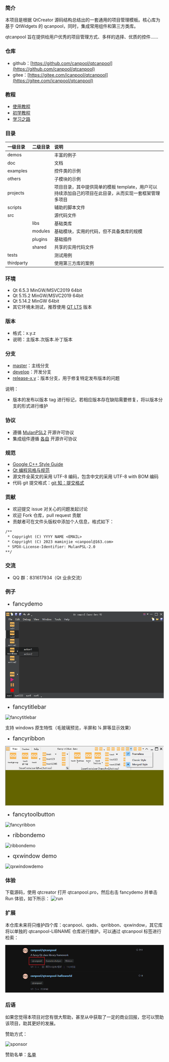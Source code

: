 ### 简介

本项目是根据 QtCreator 源码结构总结出的一套通用的项目管理模板。核心库为基于 QtWidgets 的 qcanpool，同时，集成常用组件和第三方类库。

qtcanpool 旨在提供给用户优秀的项目管理方式、多样的选择、优质的控件……

### 仓库

- github：[https://github.com/canpool/qtcanpool](https://github.com/canpool/qtcanpool)
- gitee：[https://gitee.com/icanpool/qtcanpool](https://gitee.com/icanpool/qtcanpool)

### 教程

- [使用教程](https://blog.csdn.net/canpool/category_10631139.html)
- [初学教程](https://blog.csdn.net/liang19890820/article/details/50277095)
- [学习之路](https://www.devbean.net/category/qt-study-road-2/)

### 目录

| 一级目录   | 二级目录 | 说明                                                                                                  |
| :--------- | :------- | :---------------------------------------------------------------------------------------------------- |
| demos      |          | 丰富的例子                                                                                            |
| doc        |          | 文档                                                                                                  |
| examples   |          | 控件类的示例                                                                                          |
| others     |          | 子模块的示例                                                                                          |
| projects   |          | 项目目录，其中提供简单的模板 template，用户可以持续添加自己的项目在此目录，从而实现一套框架管理多项目 |
| scripts    |          | 辅助的脚本文件                                                                                        |
| src        |          | 源代码文件                                                                                            |
|            | libs     | 基础类库                                                                                              |
|            | modules  | 基础模块，实用的代码，但不具备类库的规模                                                              |
|            | plugins  | 基础插件                                                                                              |
|            | shared   | 共享的实用代码文件                                                                                    |
| tests      |          | 测试用例                                                                                              |
| thirdparty |          | 使用第三方库的案例                                                                                    |

### 环境

- Qt 6.5.3 MinGW/MSVC2019 64bit
- Qt 5.15.2 MinGW/MSVC2019 64bit
- Qt 5.14.2 MinGW 64bit
- 其它环境未测试，推荐使用 [QT LTS](https://download.qt.io/official_releases/qt/) 版本

### 版本

- 格式：x.y.z
- 说明：主版本.次版本.补丁版本

### 分支

- [master](https://gitee.com/icanpool/qtcanpool/tree/master/)：主线分支
- [develop](https://gitee.com/icanpool/qtcanpool/tree/develop/)：开发分支
- [release-x.y]()：版本分支，用于修复特定发布版本的问题

说明：

- 版本的发布以版本 tag 进行标记，若相应版本存在缺陷需要修复，将以版本分支的形式进行维护

### 协议

- 遵循 [MulanPSL2](./LICENSE) 开源许可协议
- 集成组件遵循 [各自](./LICENSE.NOTES.md) 开源许可协议

### 规范

- [Google C++ Style Guide](http://google.github.io/styleguide/cppguide.html)
- [Qt 编程风格与规范](https://blog.csdn.net/qq_35488967/article/details/70055490)
- 源文件全英文的采用 UTF-8 编码，包含中文的采用 UTF-8 with BOM 编码
- 代码 git 提交格式：[git 知：提交格式](https://blog.csdn.net/canpool/article/details/126005367)

### 贡献

- 欢迎提交 issue 对关心的问题发起讨论
- 欢迎 Fork 仓库，pull request 贡献
- 贡献者可在文件头版权中添加个人信息，格式如下：

```
/**
 * Copyright (C) YYYY NAME <EMAIL>
 * Copyright (C) 2023 maminjie <canpool@163.com>
 * SPDX-License-Identifier: MulanPSL-2.0
**/
```

### 交流

- QQ 群：831617934（Qt 业余交流）

### 例子

- <font size=4>fancydemo</font>

![qcanpool](./doc/pics/fancydemo.png)

- <font size=4>fancytitlebar</font>

![fancytitlebar](./doc/pics/fancytitlebar.png)

支持 windows 原生特性（毛玻璃预览，半屏和 ¼ 屏等显示效果）

- <font size=4>fancyribbon</font>

![fancyribbon](./doc/pics/fancyribbon.png)

- <font size=4>fancytoolbutton</font>

![fancyribbon](./doc/pics/fancytoolbutton.png)

- <font size=4>ribbondemo</font>

![ribbondemo](./doc/pics/ribbondemo.gif#pic_center)

- <font size=4>qxwindow demo</font>

![qxwindowdemo](./doc/pics/qxwindowdemo.png)

### 体验

下载源码，使用 qtcreator 打开 qtcanpool.pro，然后右击 fancydemo 并单击 Run 体验，如下所示：
![run](./doc/pics/run.png)

### 扩展

本仓库未来将只维护四个库：qcanpool、qads、qxribbon、qxwindow，其它库将以单独的 qtcanpool-LIBNAME 仓库进行维护。可以通过 qtcanpool 标签进行检索：

![extend](./doc/pics/extend.png)

### 后语

如果您觉得本项目对您有很大帮助，甚至从中获取了一定的商业回报，您可以赞助该项目，助其更好的发展。

赞助方式：

![sponsor](./doc/sponsor/sponsor.png)

赞助名单：[名单](./sponsor.md)
